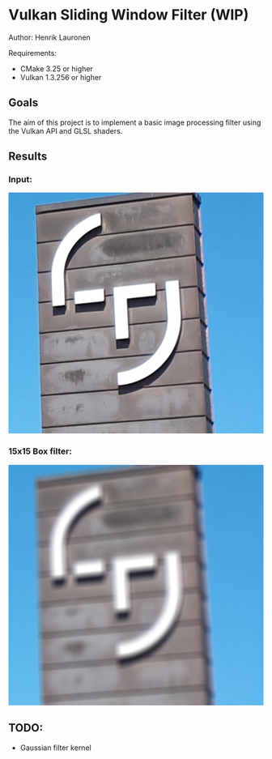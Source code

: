 # Vulkan Sliding Window Filter (WIP)

Author: Henrik Lauronen

Requirements:
- CMake 3.25 or higher
- Vulkan 1.3.256 or higher

## Goals

The aim of this project is to implement a basic image processing filter using the Vulkan API and GLSL shaders.

## Results
### Input:
![Input image](input.jpg)
### 15x15 Box filter:
![Input filtered by a 15x15 box filter](output_box.jpg)

## TODO:
- Gaussian filter kernel
